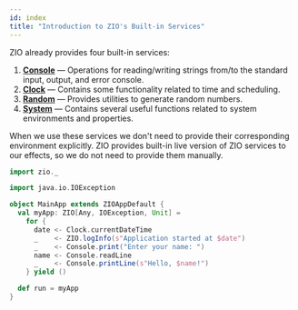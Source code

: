 ```yaml
---
id: index
title: "Introduction to ZIO's Built-in Services"
---
```


ZIO already provides four built-in services:

1. **[Console](console.md)** — Operations for reading/writing strings from/to the standard input, output, and error console.
2. **[Clock](clock.md)** — Contains some functionality related to time and scheduling.
3. **[Random](random.md)** — Provides utilities to generate random numbers.
4. **[System](system.md)** — Contains several useful functions related to system environments and properties.

When we use these services we don't need to provide their corresponding environment explicitly. ZIO provides built-in live version of ZIO services to our effects, so we do not need to provide them manually.

```scala mdoc:compile-only
import zio._

import java.io.IOException

object MainApp extends ZIOAppDefault {
  val myApp: ZIO[Any, IOException, Unit] = 
    for {
      date <- Clock.currentDateTime
      _    <- ZIO.logInfo(s"Application started at $date")
      _    <- Console.print("Enter your name: ")
      name <- Console.readLine
      _    <- Console.printLine(s"Hello, $name!")
    } yield ()

  def run = myApp
}
```
